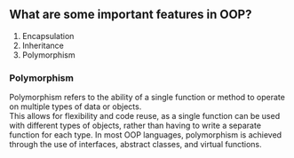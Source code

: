 ## What are some important features in OOP?
1. Encapsulation
2. Inheritance
3. Polymorphism

### Polymorphism
Polymorphism refers to the ability of a single function or method to operate on multiple types of data or objects.  
This allows for flexibility and code reuse, as a single function can be used with different types of objects, rather than having to write a separate function for each type. In most OOP languages, polymorphism is achieved through the use of interfaces, abstract classes, and virtual functions.
